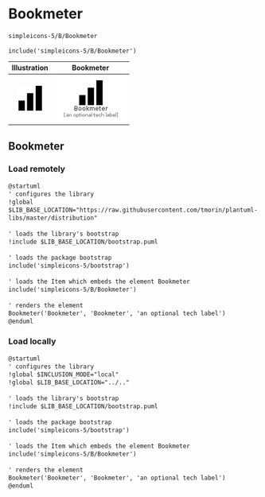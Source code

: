 # Bookmeter


```text
simpleicons-5/B/Bookmeter
```

```text
include('simpleicons-5/B/Bookmeter')
```



| Illustration | Bookmeter |
| :---: | :---: |
| ![illustration for Illustration](../../simpleicons-5/B/Bookmeter.png) | ![illustration for Bookmeter](../../simpleicons-5/B/Bookmeter.Local.png) |




## Bookmeter

### Load remotely
```plantuml
@startuml
' configures the library
!global $LIB_BASE_LOCATION="https://raw.githubusercontent.com/tmorin/plantuml-libs/master/distribution"

' loads the library's bootstrap
!include $LIB_BASE_LOCATION/bootstrap.puml

' loads the package bootstrap
include('simpleicons-5/bootstrap')

' loads the Item which embeds the element Bookmeter
include('simpleicons-5/B/Bookmeter')

' renders the element
Bookmeter('Bookmeter', 'Bookmeter', 'an optional tech label')
@enduml
```

### Load locally
```plantuml
@startuml
' configures the library
!global $INCLUSION_MODE="local"
!global $LIB_BASE_LOCATION="../.."

' loads the library's bootstrap
!include $LIB_BASE_LOCATION/bootstrap.puml

' loads the package bootstrap
include('simpleicons-5/bootstrap')

' loads the Item which embeds the element Bookmeter
include('simpleicons-5/B/Bookmeter')

' renders the element
Bookmeter('Bookmeter', 'Bookmeter', 'an optional tech label')
@enduml
```

